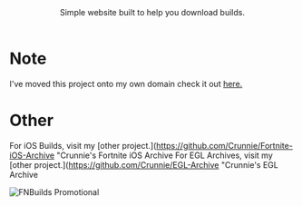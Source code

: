 <div align=center>
Simple website built to help you download builds.
</div>
<br>

# Note
I've moved this project onto my own domain check it out [here.](http://crunnie.xyz/builds/ "Crunnie's FNBuilds")

# Other
For iOS Builds, visit my [other project.](https://github.com/Crunnie/Fortnite-iOS-Archive "Crunnie's Fortnite iOS Archive
For EGL Archives, visit my [other project.](https://github.com/Crunnie/EGL-Archive "Crunnie's EGL Archive

<img src="https://media.discordapp.net/attachments/751304558453719176/936195654806548542/promotional.png" alt="FNBuilds Promotional">


